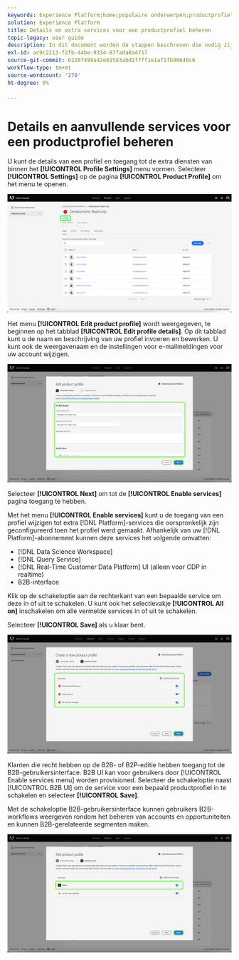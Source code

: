 ```yaml
---
keywords: Experience Platform;home;populaire onderwerpen;productprofiel
solution: Experience Platform
title: Details en extra services voor een productprofiel beheren
topic-legacy: user guide
description: In dit document worden de stappen beschreven die nodig zijn om details en aanvullende services voor een productprofiel in de Adobe Admin Console te beheren. U kunt de details van een profiel en toegang tot extra diensten van binnen het menu van de Montages van het Profiel vormen.
exl-id: ac9c2213-f2fb-44be-9334-87fada8a4717
source-git-commit: 6228f499a42e61583abd1f7ff1e1af1fb90640c6
workflow-type: tm+mt
source-wordcount: '270'
ht-degree: 0%

---
```


# Details en aanvullende services voor een productprofiel beheren

U kunt de details van een profiel en toegang tot de extra diensten van binnen het **[!UICONTROL Profile Settings]** menu vormen. Selecteer **[!UICONTROL Settings]** op de pagina **[!UICONTROL Product Profile]** om het menu te openen.

![instellingen](../images/settings.png)

Het menu **[!UICONTROL Edit product profile]** wordt weergegeven, te beginnen op het tabblad **[!UICONTROL Edit profile details]**. Op dit tabblad kunt u de naam en beschrijving van uw profiel invoeren en bewerken. U kunt ook de weergavenaam en de instellingen voor e-mailmeldingen voor uw account wijzigen.

![bewerken-productprofiel](../images/edit-product-profile.png)

Selecteer **[!UICONTROL Next]** om tot de **[!UICONTROL Enable services]** pagina toegang te hebben.

Met het menu **[!UICONTROL Enable services]** kunt u de toegang van een profiel wijzigen tot extra [!DNL Platform]-services die oorspronkelijk zijn geconfigureerd toen het profiel werd gemaakt. Afhankelijk van uw [!DNL Platform]-abonnement kunnen deze services het volgende omvatten:

- [!DNL Data Science Workspace]
- [!DNL Query Service]
- [!DNL Real-Time Customer Data Platform] UI (alleen voor CDP in realtime)
- B2B-interface

Klik op de schakeloptie aan de rechterkant van een bepaalde service om deze in of uit te schakelen. U kunt ook het selectievakje **[!UICONTROL All on]** inschakelen om alle vermelde services in of uit te schakelen.

Selecteer **[!UICONTROL Save]** als u klaar bent.

![diensten](../images/enable-services.png)

Klanten die recht hebben op de B2B- of B2P-editie hebben toegang tot de B2B-gebruikersinterface. B2B UI kan voor gebruikers door [!UICONTROL Enable services menu] worden provisioned. Selecteer de schakeloptie naast [!UICONTROL B2B UI] om de service voor een bepaald productprofiel in te schakelen en selecteer **[!UICONTROL Save]**.

Met de schakeloptie B2B-gebruikersinterface kunnen gebruikers B2B-workflows weergeven rondom het beheren van accounts en opportuniteiten en kunnen B2B-gerelateerde segmenten maken.

![enable-b2b](../images/enable-b2b.png)